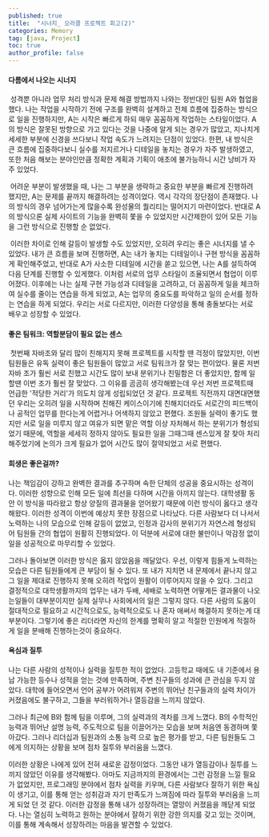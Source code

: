 ```yaml
---
published: true
title:  "시너지_ 오라클 프로젝트 회고(2)"
categories: Memory
tag: [java, Project] 
toc: true
author_profile: false 
---
```




#### 다름에서 나오는 시너지

​	성격뿐 아니라 업무 처리 방식과 문제 해결 방법까지 나와는 정반대인 팀원  A와 협업을 했다. 나는 작업을 시작하기 전에 구조를 완벽히 설계하고 전체 흐름에 집중하는 방식으로 일을 진행하지만, A는 시작은 빠르게 하되 매우 꼼꼼하게 작업하는 스타일이었다. A의 방식은 잘못된 방향으로 가고 있다는 것을 나중에 알게 되는 경우가 많았고, 지나치게 세세한 부분에 신경을 쓰다보니 작업 속도가 느려지는 단점이 있었다. 한편, 내 방식은 큰 흐름에 집중하다보니 실수를 저지르거나 디테일을 놓치는 경우가 자주 발생하였고, 또한 처음 해보는 분야인만큼 정확한 계획과 기획이 애초에 불가능하니 시간 낭비가 자주 있었다.

​	어려운 부분이 발생했을 때, 나는 그 부분을 생략하고 중요한 부분을 빠르게 진행하려 했지만, A는 문제를 끝까지 해결하려는 성격이었다. 역시 각각의 장단점이 존재했다. 나의 방식의 경우 넘어가는게 많을수록 완성물의 퀄리티는 떨어지기 마련이었다. 반대로 A의 방식으론 실제 사이트의 기능을 완벽히 쫓을 수 있었지만 시간제한이 있어 모든 기능을 그런 방식으로 진행할 순 없었다. 

​	이러한 차이로 인해 갈등이 발생할 수도 있었지만, 오히려 우리는 좋은 시너지를 낼 수 있었다. 내가 큰 흐름을 보며 진행하면, A는 내가 놓치는 디테일이나 구현 방식을 꼼꼼하게 확인해주었고, 반대로 A가 사소한 디테일에 시간을 쏟고 있으면, 나는 A를 설득하여 다음 단계를 진행할 수 있게했다. 이처럼 서로의 업무 스타일이 조율되면서 협업이 이루어졌다. 이후에는 나는 실제 구현 가능성과 디테일을 고려하고, 더 꼼꼼하게 일을 체크하여 실수를 줄이는 연습을 하게 되었고, A는 업무의 중요도를 파악하고 일의 순서를 정하는 연습을 하게 되었다. 우리는 서로 다르지만,  이러한 다양성을 통해 충돌보다는 서로 배우고 성장할 수 있었다.



#### 좋은 팀워크: 역할분담이 필요 없는 센스 

​	 첫번째 자바조와 달리 많이 친해지지 못해 프로젝트를 시작할 땐 걱정이 많았지만, 이번 팀원들은 유독 실력이 좋은 팀원들이 많았고 서로 팀워크가 잘 맞는 편이었다. 물론 저번 자바 조가 훨씬 서로 친했고 시간도 많이 보내 분위기나 친밀함은 더 좋았지만, 함께 일할땐 이번 조가 훨씬 잘 맞았다. 그 이유를 곰곰히 생각해봤는데 우선 저번 프로젝트때 언급한 '적당한 거리'가 의도치 않게 성립되었던 것 같다. 프로젝트 직전까지 대면대면했던 우리는 오히려 일을 시작하며 친해진 케이스이기에 친해지더라도 서로간의 피드백이나 공적인 업무를 한다는게 어렵거나 어색하지 않았고 편했다. 조원들 실력이 좋기도 했지만 서로 일을 미루지 않고 여유가 되면 맡은 역할 이상 자처해서 하는 분위기가 형성되었기 때문에, 역할을 세세히 정하지 않아도 필요한 일을 그때그때 센스있게 잘 찾아 처리해주었기에 논의가 크게 필요가 없어 시간도 많이 절약되었고 서로 편했다.



#### 희생은 좋은걸까?

나는 책임감이 강하고 완벽한 결과를 추구하며 속한 단체의 성공을 중요시하는 성격이다. 이러한 성향으로 인해 모든 일에 최선을 다하며 시간을 아끼지 않는다. 대학생활 동안 이 방식을 따라왔고 항상 양질의 결과물을 얻어왔기 때문에 이런 방식이 옳다고 생각해왔다. 이러한 성격이 이번에 예상치 못한 장점으로 나타났다. 다른 사람보다 더 나서서 노력하는 나의 모습으로 인해 갈등이 없었고, 인정과 감사의 분위기가 자연스레 형성되어 팀원들 간의 협업이 원활히 진행되었다. 이 덕분에 서로에 대한 불만이나 악감정 없이 일을 성공적으로 마무리할 수 있었다.

그러나 돌아보면 이러한 방식은 옳지 않았음을 깨달았다.  우선, 이렇게 힘들게 노력하는 모습은 다른 팀원들에게 큰 부담이 될 수 있다. 또 내가 지치면 내 문제에서 끝나지 않고 그 일을 제대로 진행하지 못해 오히려 작업이 원활이 이루어지지 않을 수 있다. 그리고 결정적으로 대학생활까지의 업무는 내가 두배, 세배로 노력하면 어떻게든 결과물이 나오는일들이 대부분이지만 실제 실무나 사회에서의 일은 그렇지 않다. 다른 사람의 도움이 절대적으로 필요하고 시간적으로도, 능력적으로도 나 혼자 애써서 해결하지 못하는게 대부분이다. 그렇기에 좋은 리더라면 자신의 한계를 명확히 알고 적절한 인원에게 적절하게 일을 분배해 진행하는것이 중요하다. 



#### 욕심과 질투

나는 다른 사람의 성적이나 실력을 질투한 적이 없었다. 고등학교 때에도 내 기준에서 용납 가능한 등수나 성적을 얻는 것에 만족하며, 주변 친구들의 성과에 큰 관심을 두지 않았다. 대학에 들어오면서 언어 공부가 어려워져 주변의 뛰어난 친구들과의 실력 차이가 커졌음에도 불구하고, 그들을 부러워하거나 열등감을 느끼지 않았다. 

그러나 최근에 B와 함께 팀을 이루며, 그의 실력과의 격차를 크게 느꼈다. B의 수학적인 능력과 뛰어난 설명 능력, 주도적으로 팀을 이끌어가는 모습을 보며 처음엔 동경하며 쫓아갔다. 그러나 리더십과 팀원과의 소통 능력 으로 높은 평가를 받고, 다른 팀원들도 그에게 의지하는 상황을 보며 점차 질투와 부러움을 느꼈다. 

이러한 상황은 나에게 있어 전혀 새로운 감정이었다. 그동안 내가 열등감이나 질투를 느끼지 않았던 이유를 생각해봤다. 아마도 지금까지의 환경에서는 그런 감정을 느낄 필요가 없었지만,  프로그래밍 분야에서 점차 실력을 키우며, 다른 사람보다 잘하기 위한 욕심이 생기고, 이를 통해 얻는 성취감과 자기 만족도가 느껴짐에 따라 질투와 부러움을 느끼게 되었 던 것 같다. 이러한 감정을 통해 내가 성장하려는 열망이 커졌음을 깨닫게 되었다. 나는 열심히 노력하고 원하는 분야에서 잘하기 위한 강한 의지를 갖고 있는 것이며, 이를 통해 계속해서 성장하려는 마음을 발견할 수 있었다. 
